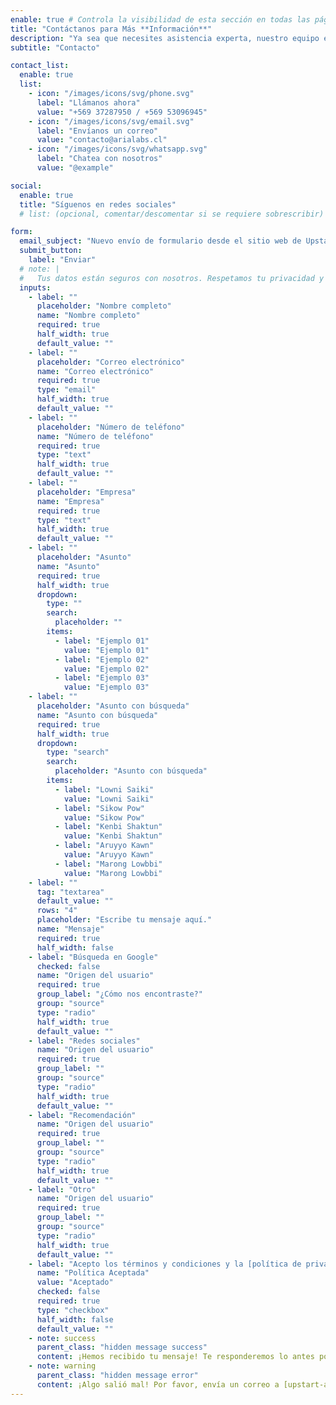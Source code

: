 ```yaml
---
enable: true # Controla la visibilidad de esta sección en todas las páginas donde se utilice
title: "Contáctanos para Más **Información**"
description: "Ya sea que necesites asistencia experta, nuestro equipo está preparado para apoyarte en cada paso del camino."
subtitle: "Contacto"

contact_list:
  enable: true
  list:
    - icon: "/images/icons/svg/phone.svg"
      label: "Llámanos ahora"
      value: "+569 37287950 / +569 53096945"
    - icon: "/images/icons/svg/email.svg"
      label: "Envíanos un correo"
      value: "contacto@arialabs.cl"
    - icon: "/images/icons/svg/whatsapp.svg"
      label: "Chatea con nosotros"
      value: "@example"

social:
  enable: true
  title: "Síguenos en redes sociales"
  # list: (opcional, comentar/descomentar si se requiere sobrescribir)

form:
  email_subject: "Nuevo envío de formulario desde el sitio web de Upstart"
  submit_button:
    label: "Enviar"
  # note: |
  #   Tus datos están seguros con nosotros. Respetamos tu privacidad y nunca compartimos tu información. <br /> Lee nuestra [Política de Privacidad](/privacy-policy/).
  inputs:
    - label: ""
      placeholder: "Nombre completo"
      name: "Nombre completo"
      required: true
      half_width: true
      default_value: ""
    - label: ""
      placeholder: "Correo electrónico"
      name: "Correo electrónico"
      required: true
      type: "email"
      half_width: true
      default_value: ""
    - label: ""
      placeholder: "Número de teléfono"
      name: "Número de teléfono"
      required: true
      type: "text"
      half_width: true
      default_value: ""
    - label: ""
      placeholder: "Empresa"
      name: "Empresa"
      required: true
      type: "text"
      half_width: true
      default_value: ""
    - label: ""
      placeholder: "Asunto"
      name: "Asunto"
      required: true
      half_width: true
      dropdown:
        type: ""
        search:
          placeholder: ""
        items:
          - label: "Ejemplo 01"
            value: "Ejemplo 01"
          - label: "Ejemplo 02"
            value: "Ejemplo 02"
          - label: "Ejemplo 03"
            value: "Ejemplo 03"
    - label: ""
      placeholder: "Asunto con búsqueda"
      name: "Asunto con búsqueda"
      required: true
      half_width: true
      dropdown:
        type: "search"
        search:
          placeholder: "Asunto con búsqueda"
        items:
          - label: "Lowni Saiki"
            value: "Lowni Saiki"
          - label: "Sikow Pow"
            value: "Sikow Pow"
          - label: "Kenbi Shaktun"
            value: "Kenbi Shaktun"
          - label: "Aruyyo Kawn"
            value: "Aruyyo Kawn"
          - label: "Marong Lowbbi"
            value: "Marong Lowbbi"
    - label: ""
      tag: "textarea"
      default_value: ""
      rows: "4"
      placeholder: "Escribe tu mensaje aquí."
      name: "Mensaje"
      required: true
      half_width: false
    - label: "Búsqueda en Google"
      checked: false
      name: "Origen del usuario"
      required: true
      group_label: "¿Cómo nos encontraste?"
      group: "source"
      type: "radio"
      half_width: true
      default_value: ""
    - label: "Redes sociales"
      name: "Origen del usuario"
      required: true
      group_label: ""
      group: "source"
      type: "radio"
      half_width: true
      default_value: ""
    - label: "Recomendación"
      name: "Origen del usuario"
      required: true
      group_label: ""
      group: "source"
      type: "radio"
      half_width: true
      default_value: ""
    - label: "Otro"
      name: "Origen del usuario"
      required: true
      group_label: ""
      group: "source"
      type: "radio"
      half_width: true
      default_value: ""
    - label: "Acepto los términos y condiciones y la [política de privacidad](/contact/)."
      name: "Política Aceptada"
      value: "Aceptado"
      checked: false
      required: true
      type: "checkbox"
      half_width: false
      default_value: ""
    - note: success
      parent_class: "hidden message success"
      content: ¡Hemos recibido tu mensaje! Te responderemos lo antes posible.
    - note: warning
      parent_class: "hidden message error"
      content: ¡Algo salió mal! Por favor, envía un correo a [upstart-astro-theme@gmail.com](mailto:upstart-astro-theme@gmail.com) para enviar un ticket.
---
```


